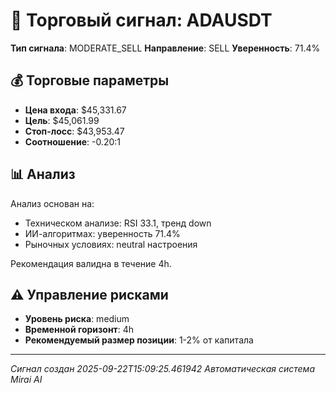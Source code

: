 
# 🎯 Торговый сигнал: ADAUSDT

**Тип сигнала**: MODERATE_SELL
**Направление**: SELL
**Уверенность**: 71.4%

## 💰 Торговые параметры
- **Цена входа**: $45,331.67
- **Цель**: $45,061.99
- **Стоп-лосс**: $43,953.47
- **Соотношение**: -0.20:1

## 📊 Анализ

Анализ основан на:
- Техническом анализе: RSI 33.1, тренд down
- ИИ-алгоритмах: уверенность 71.4%
- Рыночных условиях: neutral настроения

Рекомендация валидна в течение 4h.
        

## ⚠️ Управление рисками
- **Уровень риска**: medium
- **Временной горизонт**: 4h
- **Рекомендуемый размер позиции**: 1-2% от капитала

---
*Сигнал создан 2025-09-22T15:09:25.461942*
*Автоматическая система Mirai AI*
        